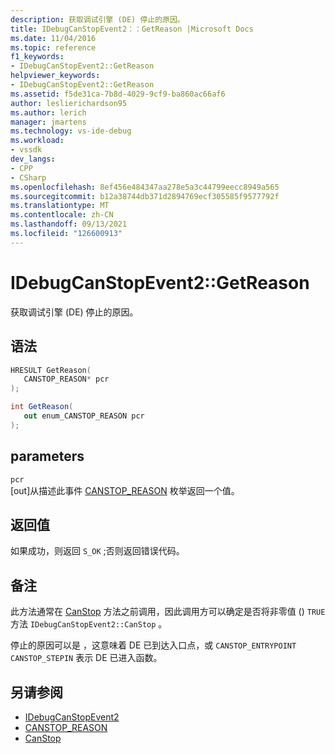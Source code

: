 ```yaml
---
description: 获取调试引擎 (DE) 停止的原因。
title: IDebugCanStopEvent2：：GetReason |Microsoft Docs
ms.date: 11/04/2016
ms.topic: reference
f1_keywords:
- IDebugCanStopEvent2::GetReason
helpviewer_keywords:
- IDebugCanStopEvent2::GetReason
ms.assetid: f5de31ca-7b8d-4029-9cf9-ba860ac66af6
author: leslierichardson95
ms.author: lerich
manager: jmartens
ms.technology: vs-ide-debug
ms.workload:
- vssdk
dev_langs:
- CPP
- CSharp
ms.openlocfilehash: 8ef456e484347aa278e5a3c44799eecc8949a565
ms.sourcegitcommit: b12a38744db371d2894769ecf305585f9577792f
ms.translationtype: MT
ms.contentlocale: zh-CN
ms.lasthandoff: 09/13/2021
ms.locfileid: "126600913"
---
```

# <a name="idebugcanstopevent2getreason"></a>IDebugCanStopEvent2::GetReason
获取调试引擎 (DE) 停止的原因。

## <a name="syntax"></a>语法

```cpp
HRESULT GetReason( 
   CANSTOP_REASON* pcr
);
```

```csharp
int GetReason( 
   out enum_CANSTOP_REASON pcr
);
```

## <a name="parameters"></a>parameters
`pcr`\
[out]从描述此事件 [CANSTOP_REASON](../../../extensibility/debugger/reference/canstop-reason.md) 枚举返回一个值。

## <a name="return-value"></a>返回值
 如果成功，则返回 `S_OK` ;否则返回错误代码。

## <a name="remarks"></a>备注
 此方法通常在 [CanStop](../../../extensibility/debugger/reference/idebugcanstopevent2-canstop.md) 方法之前调用，因此调用方可以确定是否将非零值 () `TRUE` 方法 `IDebugCanStopEvent2::CanStop` 。

 停止的原因可以是 ，这意味着 DE 已到达入口点，或 `CANSTOP_ENTRYPOINT` `CANSTOP_STEPIN` 表示 DE 已进入函数。

## <a name="see-also"></a>另请参阅
- [IDebugCanStopEvent2](../../../extensibility/debugger/reference/idebugcanstopevent2.md)
- [CANSTOP_REASON](../../../extensibility/debugger/reference/canstop-reason.md)
- [CanStop](../../../extensibility/debugger/reference/idebugcanstopevent2-canstop.md)
